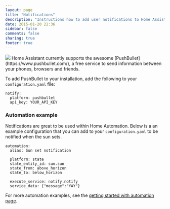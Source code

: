 ```yaml
---
layout: page
title: "Notifications"
description: "Instructions how to add user notifications to Home Assistant."
date: 2015-01-20 22:36
sidebar: false
comments: false
sharing: true
footer: true
---
```


<img src='/images/supported_brands/pushbullet.png' class='brand pull-right' />
Home Assistant currently supports the awesome [PushBullet](https://www.pushbullet.com/), a free service to send information between your phones, browsers and friends.

To add PushBullet to your installation, add the following to your `configuration.yaml` file:

```
notify:
  platform: pushbullet
  api_key: YOUR_API_KEY
```

### Automation example

Notifications are great to be used within Home Automation. Below is a an example configuration that you can add to your `configuration.yaml` to be notified when the sun sets.

```
automation:
  alias: Sun set notification

  platform: state
  state_entity_id: sun.sun
  state_from: above_horizon
  state_to: below_horizon

  execute_service: notify.notify
  service_data: {"message":"YAY"}
```

For more automation examples, see the [getting started with automation page]({{site_root}}/components/automation.html).
